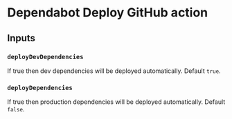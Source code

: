 # Dependabot Deploy GitHub action

## Inputs

### `deployDevDependencies`

If true then dev dependencies will be deployed automatically. Default `true`.

### `deployDependencies`

If true then production dependencies will be deployed automatically. Default `false`.
